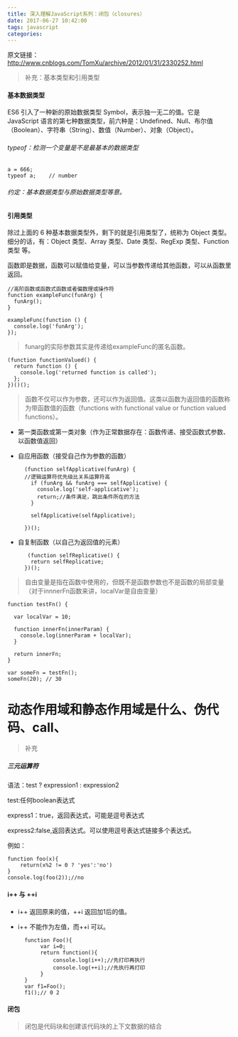 ```yaml
---
title: 深入理解JavaScript系列：闭包（closures）
date: 2017-06-27 10:42:00
tags: javascript
categories: 
---
```

原文链接：http://www.cnblogs.com/TomXu/archive/2012/01/31/2330252.html

>补充：基本类型和引用类型

#### 基本数据类型

ES6 引入了一种新的原始数据类型 Symbol，表示独一无二的值。它是 JavaScript 语言的第七种数据类型，前六种是：Undefined、Null、布尔值（Boolean）、字符串（String）、数值（Number）、对象（Object）。
###### typeof：检测一个变量是不是最基本的数据类型

	a = 666;
	typeof a;    // number 

###### 约定：基本数据类型与原始数据类型等意。

#### 引用类型

除过上面的 6 种基本数据类型外，剩下的就是引用类型了，统称为 Object 类型。细分的话，有：Object 类型、Array 类型、Date 类型、RegExp 类型、Function 类型 等。


函数即是数据，函数可以赋值给变量，可以当参数传递给其他函数，可以从函数里返回。

	//高阶函数或函数式函数或者偏数理或操作符
	function exampleFunc(funArg) {
	  funArg();
	}
	
	exampleFunc(function () {
	  console.log('funArg');
	});

>funarg的实际参数其实是传递给exampleFunc的匿名函数。


	(function functionValued() {
	  return function () {
	    console.log('returned function is called');
	  };
	})()();

>函数不仅可以作为参数，还可以作为返回值。这类以函数为返回值的函数称为带函数值的函数（functions with functional value or function valued functions）。

* 第一类函数或第一类对象（作为正常数据存在：函数传递、接受函数式参数、以函数值返回）
* 自应用函数（接受自己作为参数的函数）


		(function selfApplicative(funArg) {
		//逻辑运算符优先级比关系运算符高
		  if (funArg && funArg === selfApplicative) {
		    console.log('self-applicative');
		    return;//条件满足，跳出条件所在的方法
		  }
		
		  selfApplicative(selfApplicative);
		
		})();


* 自复制函数（以自己为返回值的元素）


		 (function selfReplicative() {
		  return selfReplicative;
		})();


>自由变量是指在函数中使用的，但既不是函数参数也不是函数的局部变量（对于innnerFn函数来讲，localVar是自由变量）

	function testFn() {
	
	  var localVar = 10;
	
	  function innerFn(innerParam) {
	    console.log(innerParam + localVar);
	  }
	
	  return innerFn;
	}
	
	var someFn = testFn();
	someFn(20); // 30
# 动态作用域和静态作用域是什么、伪代码、call、
>补充
##### 三元运算符
语法：test ? expression1 : expression2

test:任何boolean表达式

express1：true，返回表达式，可能是逗号表达式

express2:false,返回表达式。可以使用逗号表达式链接多个表达式。


例如：

	function foo(x){
		return(x%2 != 0 ? 'yes':'no') 
	}
	console.log(foo(2));//no

#### i++ 与 ++i
* i++ 返回原来的值，++i 返回加1后的值。
* i++ 不能作为左值，而++i 可以。


		function Foo(){
		     var i=0;
		     return function(){
		         console.log(i++);//先打印再执行
		         console.log(++i);//先执行再打印
		     }
		}
		var f1=Foo();
		f1();// 0 2

#### 闭包

>闭包是代码块和创建该代码块的上下文数据的结合


